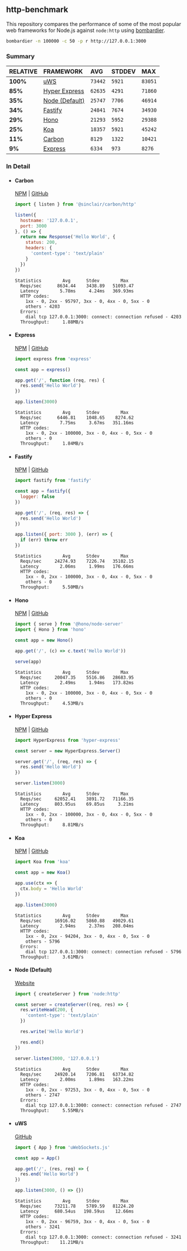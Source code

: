 ## http-benchmark

This repository compares the performance of some of the most popular web frameworks for Node.js against `node:http` using [bombardier](https://github.com/codesenberg/bombardier).

```bash
bombardier -n 100000 -c 50 -p r http://127.0.0.1:3000
```

### Summary

| RELATIVE | FRAMEWORK | AVG | STDDEV | MAX |
| :--- | :--- | :--- | :--- | :--- |
| **100%** | [uWS](#uws) | `73442` | `5921` | `83051` |
| **85%** | [Hyper Express](#hyper-express) | `62635` | `4291` | `71860` |
| **35%** | [Node (Default)](#node-default) | `25747` | `7706` | `46914` |
| **34%** | [Fastify](#fastify) | `24841` | `7674` | `34930` |
| **29%** | [Hono](#hono) | `21293` | `5952` | `29388` |
| **25%** | [Koa](#koa) | `18357` | `5921` | `45242` |
| **11%** | [Carbon](#carbon) | `8129` | `1322` | `10421` |
| **9%** | [Express](#express) | `6334` | `973` | `8276` |


### In Detail

- #### Carbon
  [NPM](https://npmjs.com/@sinclair/carbon) | [GitHub](https://github.com/sinclairzx81/carbon)
  ```js
  import { listen } from '@sinclair/carbon/http'

  listen({
    hostname: '127.0.0.1',
    port: 3000
  }, () => {
    return new Response('Hello World', {
      status: 200,
      headers: {
        'content-type': 'text/plain'
      }
    })
  })
  ```

  ```
  Statistics        Avg      Stdev        Max
    Reqs/sec      8634.44    3438.89   51093.47
    Latency        5.78ms     4.24ms   369.93ms
    HTTP codes:
      1xx - 0, 2xx - 95797, 3xx - 0, 4xx - 0, 5xx - 0
      others - 4203
    Errors:
      dial tcp 127.0.0.1:3000: connect: connection refused - 4203
    Throughput:     1.88MB/s
  ```

- #### Express
  [NPM](https://npmjs.com/express) | [GitHub](https://github.com/expressjs/express)
  ```js
  import express from 'express'

  const app = express()

  app.get('/', function (req, res) {
    res.send('Hello World')
  })

  app.listen(3000)
  ```

  ```
  Statistics        Avg      Stdev        Max
    Reqs/sec      6446.81    1048.65    8274.62
    Latency        7.75ms     3.67ms   351.16ms
    HTTP codes:
      1xx - 0, 2xx - 100000, 3xx - 0, 4xx - 0, 5xx - 0
      others - 0
    Throughput:     1.84MB/s
  ```

- #### Fastify
  [NPM](https://npmjs.com/fastify) | [GitHub](https://github.com/fastify/fastify)
  ```js
  import fastify from 'fastify'

  const app = fastify({
    logger: false
  })

  app.get('/', (req, res) => {
    res.send('Hello World')
  })

  app.listen({ port: 3000 }, (err) => {
    if (err) throw err
  })
  ```

  ```
  Statistics        Avg      Stdev        Max
    Reqs/sec     24274.93    7226.74   35102.15
    Latency        2.06ms     1.99ms   176.66ms
    HTTP codes:
      1xx - 0, 2xx - 100000, 3xx - 0, 4xx - 0, 5xx - 0
      others - 0
    Throughput:     5.50MB/s
  ```

- #### Hono
  [NPM](https://npmjs.com/hono) | [GitHub](https://github.com/honojs/hono)
  ```js
  import { serve } from '@hono/node-server'
  import { Hono } from 'hono'

  const app = new Hono()

  app.get('/', (c) => c.text('Hello World'))

  serve(app)
  ```

  ```
  Statistics        Avg      Stdev        Max
    Reqs/sec     20047.35    5516.86   28683.95
    Latency        2.49ms     1.94ms   173.82ms
    HTTP codes:
      1xx - 0, 2xx - 100000, 3xx - 0, 4xx - 0, 5xx - 0
      others - 0
    Throughput:     4.53MB/s
  ```

- #### Hyper Express
  [NPM](https://npmjs.com/hyper-express) | [GitHub](https://github.com/kartikk221/hyper-express)
  ```js
  import HyperExpress from 'hyper-express'

  const server = new HyperExpress.Server()

  server.get('/', (req, res) => {
    res.send('Hello World')
  })

  server.listen(3000)
  ```

  ```
  Statistics        Avg      Stdev        Max
    Reqs/sec     62052.41    3891.72   71166.35
    Latency      803.95us    69.85us     3.21ms
    HTTP codes:
      1xx - 0, 2xx - 100000, 3xx - 0, 4xx - 0, 5xx - 0
      others - 0
    Throughput:     8.81MB/s
  ```

- #### Koa
  [NPM](https://npmjs.com/koa) | [GitHub](https://github.com/koajs/koa)
  ```js
  import Koa from 'koa'

  const app = new Koa()

  app.use(ctx => {
    ctx.body = 'Hello World'
  })

  app.listen(3000)
  ```

  ```
  Statistics        Avg      Stdev        Max
    Reqs/sec     16916.02    5860.88   49029.61
    Latency        2.94ms     2.37ms   208.04ms
    HTTP codes:
      1xx - 0, 2xx - 94204, 3xx - 0, 4xx - 0, 5xx - 0
      others - 5796
    Errors:
      dial tcp 127.0.0.1:3000: connect: connection refused - 5796
    Throughput:     3.61MB/s
  ```

- #### Node (Default)
  [Website](https://nodejs.org/api/http.html)
  ```js
  import { createServer } from 'node:http'

  const server = createServer((req, res) => {
    res.writeHead(200, {
      'content-type': 'text/plain'
    })

    res.write('Hello World')

    res.end()
  })

  server.listen(3000, '127.0.0.1')
  ```

  ```
  Statistics        Avg      Stdev        Max
    Reqs/sec     24920.14    7206.81   63734.82
    Latency        2.00ms     1.89ms   163.22ms
    HTTP codes:
      1xx - 0, 2xx - 97253, 3xx - 0, 4xx - 0, 5xx - 0
      others - 2747
    Errors:
      dial tcp 127.0.0.1:3000: connect: connection refused - 2747
    Throughput:     5.55MB/s
  ```

- #### uWS
  [GitHub](https://github.com/uNetworking/uWebSockets.js)
  ```js
  import { App } from 'uWebSockets.js'

  const app = App()

  app.get('/', (res, req) => {
    res.end('Hello World')
  })

  app.listen(3000, () => {})
  ```

  ```
  Statistics        Avg      Stdev        Max
    Reqs/sec     73211.78    5789.59   81224.20
    Latency      680.54us   198.59us    12.66ms
    HTTP codes:
      1xx - 0, 2xx - 96759, 3xx - 0, 4xx - 0, 5xx - 0
      others - 3241
    Errors:
      dial tcp 127.0.0.1:3000: connect: connection refused - 3241
    Throughput:    11.21MB/s
  ```


